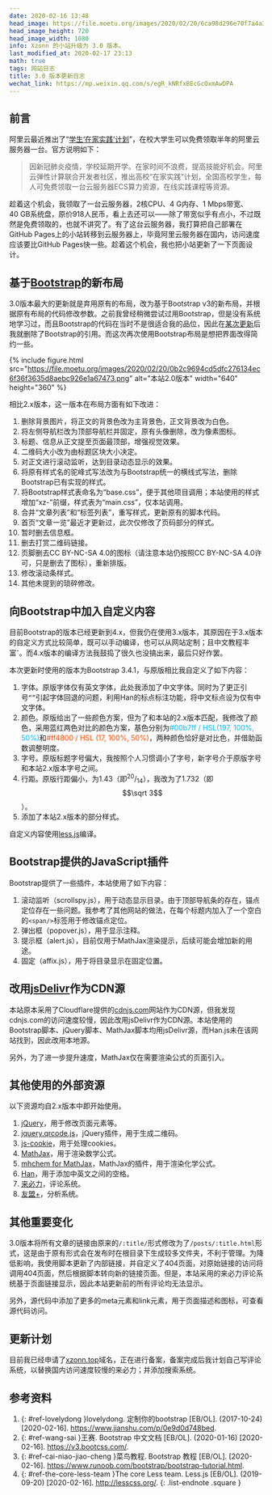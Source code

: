 ```yaml
---
date: 2020-02-16 13:48
head_image: https://file.moetu.org/images/2020/02/20/6ca98d296e70f7a4a34070876597a575f64bf2c56e88c472.png
head_image_height: 720
head_image_width: 1080
info: Xzonn 的小站升级为 3.0 版本。
last_modified_at: 2020-02-17 23:13
math: true
tags: 网站日志
title: 3.0 版本更新日志
wechat_link: https://mp.weixin.qq.com/s/egR_kNRfxBEcGcOxmAwDPA
---
```

## 前言

阿里云最近推出了“[学生‘在家实践’计划](https://developer.aliyun.com/adc/student/)”，在校大学生可以免费领取半年的阿里云服务器一台。官方说明如下：

> 因新冠肺炎疫情，学校延期开学。在家时间不浪费，提高技能好机会。阿里云弹性计算联合开发者社区，推出高校“在家实践”计划，全国高校学生，每人可免费领取一台云服务器ECS算力资源，在线实践课程等资源。

趁着这个机会，我领取了一台云服务器，2核CPU、4&nbsp;G内存、1&nbsp;Mbps带宽、40&nbsp;GB系统盘，原价918人民币，看上去还可以——除了带宽似乎有点小，不过既然是免费领取的，也就不讲究了。有了这台云服务器，我打算把自己部署在GitHub Pages上的小站转移到云服务器上，毕竟阿里云服务器在国内，访问速度应该要比GitHub Pages快一些。趁着这个机会，我也把小站更新了一下页面设计。

## 基于[Bootstrap](https://getbootstrap.com/docs/3.4/)的新布局

3.0版本最大的更新就是弃用原有的布局，改为基于Bootstrap v3的新布局，并根据原有布局的代码修改参数。之前我曾经稍微尝试过用Bootstrap，但是没有系统地学习过，而且Bootstrap的代码在当时不是很适合我的品位，因此在[某次更新](https://github.com/Xzonn/xzonn.github.io/commit/1b39cde87e7dd00313db0cc81f8f7a3303e8d271#diff-2c19d9859b055d0302043d0fa2833e3f)后我就删除了Bootstrap的引用。而这次再次使用Bootstrap布局是想把界面改得简约一些。

{% include figure.html src="https://file.moetu.org/images/2020/02/20/0b2c9694cd5dfc276134ec6f36f3635d8aebc926e1a67473.png" alt="本站2.0版本" width="640" height="360" %}

相比2.x版本，这一版本在布局方面有如下改进：

1. 删除背景图片，将正文的背景色改为主背景色，正文背景改为白色。
2. 将左侧导航栏改为顶部导航栏并固定，原有头像删除，改为像素图标。
3. 标题、信息从正文提至页面最顶部，增强视觉效果。
4. 二维码大小改为由标题区块大小决定。
5. 对正文进行滚动监听，达到目录动态显示的效果。
6. 将原有样式名的驼峰式写法改为与Bootstrap统一的横线式写法，删除Bootstrap已有实现的样式。
7. 将Bootstrap样式表命名为“base.css”，便于其他项目调用；本站使用的样式增加“xz-”前缀，样式表为“main.css”，仅本站调用。
8. 合并“文章列表”和“标签列表”，重写样式，更新原有的脚本代码。
9. 首页“文章一览”最近才更新过，此次仅修改了页码部分的样式。
10. 暂时删去信息框。
11. 删去打赏二维码链接。
12. 页脚删去CC BY-NC-SA 4.0的图标（请注意本站仍按照CC BY-NC-SA 4.0许可，只是删去了图标），重新排版。
13. 修改滚动条样式。
14. 其他未提到的琐碎修改。

## 向Bootstrap中加入自定义内容

目前Bootstrap的版本已经更新到4.x，但我仍在使用3.x版本，其原因在于3.x版本的自定义方式比较简单，既可以手动编译<sup class="ref-endnote"><a href="#ref-lovelydong"></a></sup>，也可以从网站定制<sup class="ref-endnote"><a href="#ref-wang-sai"></a></sup>；且中文教程丰富<sup class="ref-endnote"><a href="#ref-wang-sai"></a>-<a href="#ref-cai-niao-jiao-cheng"></a></sup>。而4.x版本的编译方法我鼓捣了很久也没搞出来，最后只好作罢。

本次更新时使用的版本为Bootstrap 3.4.1，与原版相比我自定义了如下内容：

1. 字体。原版字体仅有英文字体，此处我添加了中文字体。同时为了更正引号`“”`引起字体回退的问题，利用Han的标点标注功能，将中文标点设为仅有中文字体。
2. 颜色。原版给出了一些颜色方案，但为了和本站的2.x版本匹配，我修改了颜色，采用蓝红两色对比的颜色方案，基色分别为<h-hws hidden=""> </h-hws><span class="font-mono" style="color: #00b7ff">#00b7ff / HSL(197, 100%, 50%)</span>和<h-hws hidden=""> </h-hws><span class="font-mono" style="color: #ff4800">#ff4800 / HSL (17, 100%, 50%)</span>，两种颜色恰好是对比色，并借助函数调整明度。
3. 字号。原版标题字号偏大，我按照个人习惯调小了字号，新字号介于原版字号和本站2.x版本字号之间。
4. 行距。原版行距偏小，为1.43（即<sup>20</sup>/<sub>14</sub>），我改为了1.732（即$$\sqrt 3$$）。
5. 添加了本站2.x版本的部分样式。

自定义内容使用[less.js](http://lesscss.org/)编译。

## Bootstrap提供的JavaScript插件

Bootstrap提供了一些插件，本站使用了如下内容：

1. 滚动监听（scrollspy.js），用于动态显示目录。由于顶部导航条的存在，锚点定位存在一些问题。我参考了其他网站的做法<sup class="ref-endnote"><a href="#ref-the-core-less-team"></a></sup>，在每个标题内加入了一个空白的`<span/>`标签用于修改锚点定位。
2. 弹出框（popover.js），用于显示注释。
3. 提示框（alert.js），目前仅用于MathJax渲染提示，后续可能会增加新的用途。
4. 固定（affix.js），用于将目录显示在固定位置。

## 改用[jsDelivr](https://www.jsdelivr.com/)作为CDN源

本站原本采用了Cloudflare提供的[cdnjs.com](https://cdnjs.com/)网站作为CDN源，但我发现cdnjs.com的访问速度较慢，因此改用jsDelivr作为CDN源。本站使用的Bootstrap脚本、jQuery脚本、MathJax脚本均用jsDelivr源，而Han.js未在该网站找到，因此改用本地源。

另外，为了进一步提升速度，MathJax仅在需要渲染公式的页面引入。

## 其他使用的外部资源

以下资源均自2.x版本中即开始使用。

1. [jQuery](https://jquery.com/)，用于修改页面元素等。
2. [jquery.qrcode.js](https://jeromeetienne.github.io/jquery-qrcode/)，jQuery插件，用于生成二维码。
3. [js-cookie](https://github.com/js-cookie/js-cookie/)，用于处理cookies。
4. [MathJax](https://www.mathjax.org/)，用于渲染数学公式。
5. [mhchem for MathJax](https://mhchem.github.io/MathJax-mhchem/)，MathJax的插件，用于渲染化学公式。
6. [Han](https://hanzi.pro/)，用于添加中英文之间的空格。
7. [来必力](https://livere.com/)，评论系统。
8. [友盟+](https://web.umeng.com/)，分析系统。

## 其他重要变化

3.0版本将所有文章的链接由原来的`/:title/`形式修改为了`/posts/:title.html`形式，这是由于原有形式会在发布时在根目录下生成较多文件夹，不利于管理。为降低影响，我使用脚本更新了内部链接，并自定义了404页面，对原始链接的访问将调用404页面，然后根据脚本转向新的链接页面。但是，本站采用的来必力评论系统基于页面链接显示，因此本站更新前的所有评论均无法显示。

另外，源代码中添加了更多的meta元素和link元素，用于页面描述和图标，可查看源代码访问。

## 更新计划

目前我已经申请了[xzonn.top](http://xzonn.top)域名，正在进行备案，备案完成后我计划自己写评论系统，以替换国内访问速度较慢的来必力；并添加搜索系统。

## 参考资料

1. {: #ref-lovelydong }lovelydong. 定制你的bootstrap [EB/OL]. (2017-10-24) [2020-02-16]. <https://www.jianshu.com/p/0e9d0d748bed>.
2. {: #ref-wang-sai }王赛. Bootstrap 中文文档 [EB/OL]. (2020-01-16) [2020-02-16]. <https://v3.bootcss.com/>.
3. {: #ref-cai-niao-jiao-cheng }菜鸟教程. Bootstrap 教程 [EB/OL]. [2020-02-16]. <https://www.runoob.com/bootstrap/bootstrap-tutorial.html>.
4. {: #ref-the-core-less-team }The core Less team. Less.js [EB/OL]. (2019-09-20) [2020-02-16]. <http://lesscss.org/>.
{: .list-endnote .square }